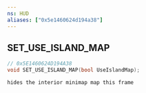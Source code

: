 ```yaml
---
ns: HUD
aliases: ["0x5e1460624d194a38"]
---
```

## SET_USE_ISLAND_MAP

```c
// 0x5E1460624D194A38
void SET_USE_ISLAND_MAP(bool UseIslandMap);
```

```
hides the interior minimap map this frame
```
